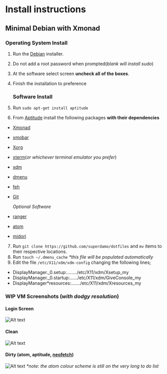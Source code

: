 Install instructions
===============
Minimal Debian with Xmonad
--------------------------------------------

### Operating System Install

1. Run the [Debian](https://www.debian.org/) installer.
2. Do not add a root password when prompted(_blank will install sudo_)
3. At the software select screen **uncheck all of the boxes**.
4. Finish the installation to preference

   ### Software Install
5. Run `sudo apt-get install aptitude`
6. From [Aptitude](https://wiki.debian.org/Aptitude) install the following packages **with their dependencies**
  * [Xmonad](http://xmonad.org/)
  * [xmobar](http://projects.haskell.org/xmobar/)
  * [Xorg](https://wiki.debian.org/Xorg)
  * [xterm](https://packages.debian.org/jessie/xterm)(_or whichever terminal emulator you prefer_)
  * [xdm](https://wiki.debian.org/XDM)
  * [dmenu](http://tools.suckless.org/dmenu/)
  * [feh](http://feh.finalrewind.org/)
  * [Git](https://packages.debian.org/jessie/git)

    _Optional Software_
  * [ranger](http://ranger.nongnu.org/)
  * [atom](https://atom.io/)
  * [midori](http://midori-browser.org/)
7. Run `git clone https://github.com/superdamo/dotfiles` and `mv` items to their respective locations.
8. Run `touch ~/.dmenu_cache` _*this file will be populated automatically_
9. Edit the file `/etc/X11/xdm/xdm-config` changing the following lines;
  * DisplayManager._0.setup:......../etc/X11/xdm/Xsetup_my
  * DisplayManager._0.startup:....../etc/X11/xdm/GiveConsole_my
  * DisplayManager*resources:......./etc/X11/xdm/Xresources_my

### WIP VM Screenshots (_with dodgy resolution_)

#### Login Screen
![Alt text](https://tknk.io/Cnfb)

#### Clean
![Alt text](https://tknk.io/qAqj)

#### Dirty (atom, aptitude, [neofetch](https://github.com/dylanaraps/neofetch))
![Alt text](https://tknk.io/zF6X)
_*note: the  atom colour scheme is still on the very long to do list_
